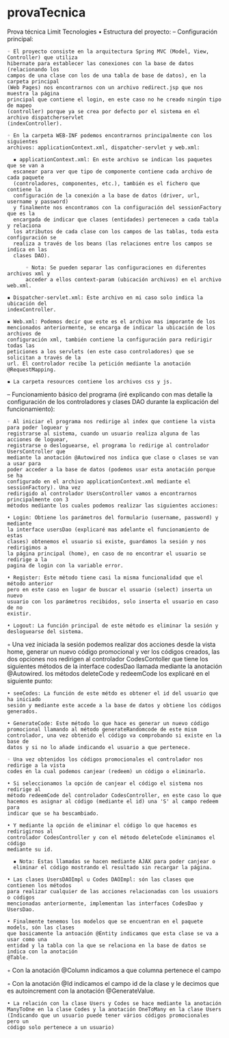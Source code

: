 # provaTecnica
Prova técnica Limit Tecnologies
• Estructura del proyecto:
  – Configuración principal:
  
    ◦ El proyecto consiste en la arquitectura Spring MVC (Model, View, Controller) que utiliza
    hibernate para establecer las conexiones con la base de datos (relacionando los
    campos de una clase con los de una tabla de base de datos), en la carpeta principal
    (Web Pages) nos encontrarnos con un archivo redirect.jsp que nos muestra la página
    principal que contiene el login, en este caso no he creado ningún tipo de mapeo
    (controller) porque ya se crea por defecto por el sistema en el archivo dispatcherservlet
    (indexController).
    
    ◦ En la carpeta WEB-INF podemos encontrarnos principalmente con los siguientes
    archivos: applicationContext.xml, dispatcher-servlet y web.xml:
    
      ▪ applicationContext.xml: En este archivo se indican los paquetes que se van a
      escanear para ver que tipo de componente contiene cada archivo de cada paquete
      (controladores, componentes, etc.), también es el fichero que contiene la
      configuración de la conexión a la base de datos (driver, url, username y password)
      y finalmente nos encontramos con la configuración del sessionFactory que es la
      encargada de indicar que clases (entidades) pertenecen a cada tabla y relaciona
      los atributos de cada clase con los campos de las tablas, toda esta configuración se
      realiza a través de los beans (las relaciones entre los campos se indica en las
      clases DAO).
      
          ◦ Nota: Se pueden separar las configuraciones en diferentes archivos xml y
          acceder a ellos context-param (ubicación archivos) en el archivo web.xml.
          
    ▪ Dispatcher-servlet.xml: Este archivo en mi caso solo indica la ubicación del
    indexController.
    
    ▪ Web.xml: Podemos decir que este es el archivo mas imporante de los
    mencionados anteriormente, se encarga de indicar la ubicación de los archivos de
    configuración xml, también contiene la configuración para redirigir todas las
    peticiones a los servlets (en este caso controladores) que se solicitan a través de la
    url. El controlador recibe la petición mediante la anotación @RequestMapping.
    
    ▪ La carpeta resources contiene los archivos css y js.
  – Funcionamiento básico del programa (iré explicando con mas detalle la
  configuración de los controladores y clases DAO durante la explicación del
  funcionamiento):
  
    ◦ Al iniciar el programa nos redirige al index que contiene la vista para poder loguear y
    registrarse al sistema, cuando un usuario realiza alguna de las acciones de loguear,
    registrarse o desloguearse, el programa lo redirige al controlador UsersController que
    mediante la anotación @Autowired nos indica que clase o clases se van a usar para
    poder acceder a la base de datos (podemos usar esta anotación porque se ha
    configurado en el archivo applicationContext.xml mediante el sessionFactory). Una vez
    redirigido al controlador UsersController vamos a encontrarnos principalmente con 3
    métodos mediante los cuales podemos realizar las siguientes acciones:
    
    • Login: Obtiene los parámetros del formulario (username, password) y mediante
    la interface usersDao (explicaré mas adelante el funcionamiento de estas
    clases) obtenemos el usuario si existe, guardamos la sesión y nos redirigimos a
    la página principal (home), en caso de no encontrar el usuario se redirige a la
    pagina de login con la variable error.
    
    • Register: Este método tiene casi la misma funcionalidad que el método anterior
    pero en este caso en lugar de buscar el usuario (select) inserta un nuevo
    usuario con los parámetros recibidos, solo inserta el usuario en caso de no
    existir.
    
    • Logout: La función principal de este método es eliminar la sesión y
    desloguearse del sistema.
    
  ◦ Una vez iniciada la sesión podemos realizar dos acciones desde la vista home, generar
  un nuevo código promocional y ver los códigos creados, las dos opciones nos redirigen
  al controlador CodesContoller que tiene los siguientes métodos de la interface
  codesDao llamada mediante la anotación @Autowired. los métodos deleteCode y
  redeemCode los explicaré en el siguiente punto:
  
    • seeCodes: La función de este métdo es obtener el id del usuario que ha iniciado
    sesión y mediante este accede a la base de datos y obtiene los códigos
    generados.
    
    • GenerateCode: Este método lo que hace es generar un nuevo código
    promocional llamando al método generateRandomcode de este mism
    controlador, una vez obtenido el código va comprobando si existe en la base de
    datos y si no lo añade indicando el usuario a que pertenece.
    
    ◦ Una vez obtenidos los códigos promocionales el controlador nos redirige a la vista
    codes en la cual podemos canjear (redeem) un código o eliminarlo.
    
    • Si seleccionamos la opción de canjear el código el sistema nos redirige al
    método redeemCode del controlador CodesController, en este caso lo que
    hacemos es asignar al código (mediante el id) una 'S' al campo redeem para
    indicar que se ha bescambiado.
    
    • Y mediante la opción de eliminar el código lo que hacemos es redirigirnos al
    controlador CodesController y con el método deleteCode eliminamos el código
    mediante su id.
    
      ▪ Nota: Estas llamadas se hacen mediante AJAX para poder canjear o
      eliminar el código mostrando el resultado sin recargar la página.
      
    • Las clases UsersDAOImpl u Codes DAOImpl: són las clases que contienen los métodos
    para realizar cualquier de las acciones relacionadas con los usuaiors o códigos
    mencionadas anteriormente, implementan las interfaces CodesDao y UsersDao.
    
    • Finalmente tenemos los modelos que se encuentran en el paquete models, són las clases
    que basicamente la antoación @Entity indicamos que esta clase se va a usar como una
    entidad y la tabla con la que se relaciona en la base de datos se indica con la anotación
    @Table.
    
  ◦ Con la anotación @Column indicamos a que columna pertenece el campo
  
  ◦ Con la anotación @Id indicamos el campo id de la clase y le decimos que es
  autoincrement con la anotación @GenerateValue.
  
    • La relación con la clase Users y Codes se hace mediante la anotación
    ManyToOne en la clase Codes y la anotación OneToMany en la clase Users
    (Indicando que un usuario puede tener vários códigos promocionales pero un
    código solo pertenece a un usuario)

